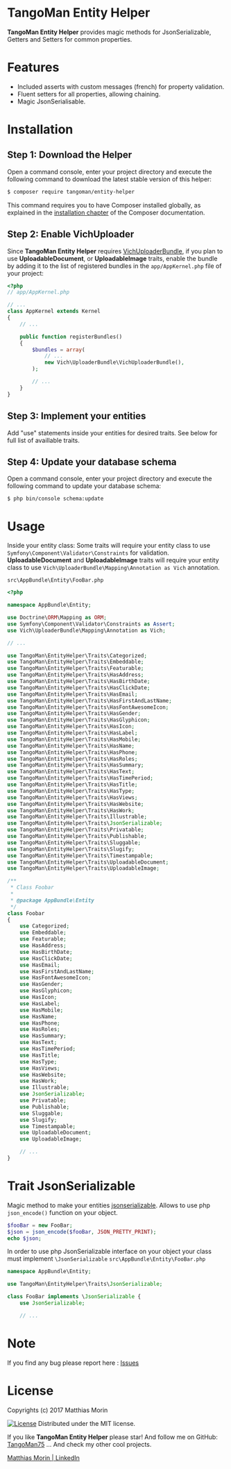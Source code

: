 TangoMan Entity Helper
==========================

**TangoMan Entity Helper** provides magic methods for JsonSerializable, Getters and Setters for common properties.

Features
========

 - Included asserts with custom messages (french) for property validation.
 - Fluent setters for all properties, allowing chaining.
 - Magic JsonSerialisable.

Installation
============

Step 1: Download the Helper
---------------------------

Open a command console, enter your project directory and execute the
following command to download the latest stable version of this helper:

```bash
$ composer require tangoman/entity-helper
```

This command requires you to have Composer installed globally, as explained
in the [installation chapter](https://getcomposer.org/doc/00-intro.md)
of the Composer documentation.

Step 2: Enable VichUploader
---------------------------

Since **TangoMan Entity Helper** requires [VichUploaderBundle](https://github.com/dustin10/VichUploaderBundle),
if you plan to use **UploadableDocument**, or **UploadableImage** traits,
enable the bundle by adding it to the list of registered bundles
in the `app/AppKernel.php` file of your project:

```php
<?php
// app/AppKernel.php

// ...
class AppKernel extends Kernel
{
    // ...

    public function registerBundles()
    {
        $bundles = array(
            // ...
            new Vich\UploaderBundle\VichUploaderBundle(),
        );

        // ...
    }
}
```

Step 3: Implement your entities
-------------------------------

Add "use" statements inside your entities for desired traits. See below for full list of availlable traits.

Step 4: Update your database schema
-----------------------------------

Open a command console, enter your project directory and execute the
following command to update your database schema:

```console
$ php bin/console schema:update
```

Usage
=====

Inside your entity class:
Some traits will require your entity class to use `Symfony\Component\Validator\Constraints` for validation.
**UploadableDocument** and **UploadableImage** traits will require your entity class to use `Vich\UploaderBundle\Mapping\Annotation as Vich` annotation.

`src\AppBundle\Entity\FooBar.php`
```php
<?php

namespace AppBundle\Entity;

use Doctrine\ORM\Mapping as ORM;
use Symfony\Component\Validator\Constraints as Assert;
use Vich\UploaderBundle\Mapping\Annotation as Vich;

// ...

use TangoMan\EntityHelper\Traits\Categorized;
use TangoMan\EntityHelper\Traits\Embeddable;
use TangoMan\EntityHelper\Traits\Featurable;
use TangoMan\EntityHelper\Traits\HasAddress;
use TangoMan\EntityHelper\Traits\HasBirthDate;
use TangoMan\EntityHelper\Traits\HasClickDate;
use TangoMan\EntityHelper\Traits\HasEmail;
use TangoMan\EntityHelper\Traits\HasFirstAndLastName;
use TangoMan\EntityHelper\Traits\HasFontAwesomeIcon;
use TangoMan\EntityHelper\Traits\HasGender;
use TangoMan\EntityHelper\Traits\HasGlyphicon;
use TangoMan\EntityHelper\Traits\HasIcon;
use TangoMan\EntityHelper\Traits\HasLabel;
use TangoMan\EntityHelper\Traits\HasMobile;
use TangoMan\EntityHelper\Traits\HasName;
use TangoMan\EntityHelper\Traits\HasPhone;
use TangoMan\EntityHelper\Traits\HasRoles;
use TangoMan\EntityHelper\Traits\HasSummary;
use TangoMan\EntityHelper\Traits\HasText;
use TangoMan\EntityHelper\Traits\HasTimePeriod;
use TangoMan\EntityHelper\Traits\HasTitle;
use TangoMan\EntityHelper\Traits\HasType;
use TangoMan\EntityHelper\Traits\HasViews;
use TangoMan\EntityHelper\Traits\HasWebsite;
use TangoMan\EntityHelper\Traits\HasWork;
use TangoMan\EntityHelper\Traits\Illustrable;
use TangoMan\EntityHelper\Traits\JsonSerializable;
use TangoMan\EntityHelper\Traits\Privatable;
use TangoMan\EntityHelper\Traits\Publishable;
use TangoMan\EntityHelper\Traits\Sluggable;
use TangoMan\EntityHelper\Traits\Slugify;
use TangoMan\EntityHelper\Traits\Timestampable;
use TangoMan\EntityHelper\Traits\UploadableDocument;
use TangoMan\EntityHelper\Traits\UploadableImage;

/**
 * Class Foobar
 *
 * @package AppBundle\Entity
 */
class Foobar
{
    use Categorized;
    use Embeddable;
    use Featurable;
    use HasAddress;
    use HasBirthDate;
    use HasClickDate;
    use HasEmail;
    use HasFirstAndLastName;
    use HasFontAwesomeIcon;
    use HasGender;
    use HasGlyphicon;
    use HasIcon;
    use HasLabel;
    use HasMobile;
    use HasName;
    use HasPhone;
    use HasRoles;
    use HasSummary;
    use HasText;
    use HasTimePeriod;
    use HasTitle;
    use HasType;
    use HasViews;
    use HasWebsite;
    use HasWork;
    use Illustrable;
    use JsonSerializable;
    use Privatable;
    use Publishable;
    use Sluggable;
    use Slugify;
    use Timestampable;
    use UploadableDocument;
    use UploadableImage;

    // ...
}
```

Trait JsonSerializable
======================

Magic method to make your entities [jsonserializable](http://php.net/manual/en/class.jsonserializable.php).
Allows to use php `json_encode()` function on your object.
```php
$fooBar = new FooBar;
$json = json_encode($fooBar, JSON_PRETTY_PRINT);
echo $json;
```

In order to use php JsonSerializable interface on your object your class must implement `\JsonSerializable`
`src\AppBundle\Entity\FooBar.php`
```php
namespace AppBundle\Entity;

use TangoMan\EntityHelper\Traits\JsonSerializable;

class FooBar implements \JsonSerializable {
    use JsonSerializable;

    // ...
```

Note
====

If you find any bug please report here : [Issues](https://github.com/TangoMan75/EntityHelper/issues/new)

License
=======

Copyrights (c) 2017 Matthias Morin

[![License][license-MIT]][license-url]
Distributed under the MIT license.

If you like **TangoMan Entity Helper** please star!
And follow me on GitHub: [TangoMan75](https://github.com/TangoMan75)
... And check my other cool projects.

[Matthias Morin | LinkedIn](https://www.linkedin.com/in/morinmatthias)

[license-GPL]: https://img.shields.io/badge/Licence-GPLv3.0-green.svg
[license-MIT]: https://img.shields.io/badge/Licence-MIT-green.svg
[license-url]: LICENSE
